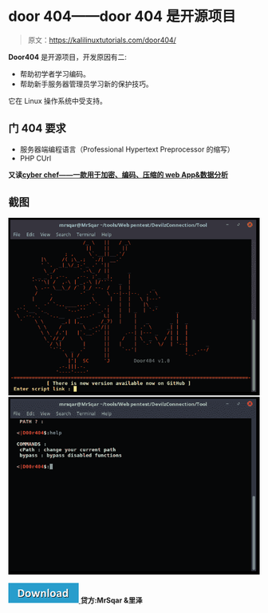 # door 404——door 404 是开源项目

> 原文：<https://kalilinuxtutorials.com/door404/>

**Door404** 是开源项目，开发原因有二:

*   帮助初学者学习编码。
*   帮助新手服务器管理员学习新的保护技巧。

它在 Linux 操作系统中受支持。

## **门 404 要求**

*   服务器端编程语言（Professional Hypertext Preprocessor 的缩写）
*   PHP CUrl

**又读[cyber chef——一款用于加密、编码、压缩的 web App&数据分析](https://kalilinuxtutorials.com/cyberchef-encryption-encoding-compression-data-analysis/)**

## **截图**

![](img//b489e1af66813b7efb9fa3587386ce59.png)![](img//e4ba9d72f5230c4556d6f5e08aa9b6ce.png)

[![](img//d861a9096555aeb1980fc054015933d7.png) ](https://github.com/MrSqar-ye/Door404) **贷方:MrSqar &里泽**